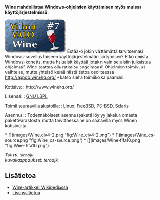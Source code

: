 <!--
Title: 1x07 Wine - Viikon VALO #7
Date: 2011/02/14
Pageimage: valo7-Wine.png
Tags: Emulaattori,Järjestelmä,FreeBSD,Linux,PC-BSD,Solaris
-->

**Wine mahdollistaa Windows-ohjelmien käyttämisen myös muissa
käyttöjärjestelmissä.**

![](images/valo7-Wine.png "fig:valo7-Wine.png") Estääkö jokin välttämättä
tarvitsemasi Windows-sovellus toiseen käyttöjärjestelmään siirtymisen?
Etkö omista Windows-konetta, mutta haluaisit käyttää jotakin vain
sellaisiin julkaistua ohjelmaa? Wine saattaa olla ratkaisu ongelmaasi!
Ohjelmien toimivuus vaihtelee, mutta yhteisö kerää niistä tietoa
osoitteessa <http://appdb.winehq.org/> – katso sieltä toimiiko
kaipaamasi.

Kotisivu:
:    <http://www.winehq.org/>

Lisenssi:
:    [GNU LGPL](GNU_LGPL)

Toimii seuraavilla alustoilla:
:    Linux, FreeBSD, PC-BSD, Solaris

Asennus:
:    Todennäköisesti asennuspaketti löytyy jakelun omasta pakettivarastosta, mutta tarvittaessa ne on saatavilla myös Winen kotisivuilta.

<div class="psgallery" markdown="1">
* [](images/Wine_civ4-2.png "fig:Wine_civ4-2.png")
* [](images/Wine_cs-source.png "fig:Wine_cs-source.png")
* [](images/Wine-fifa10.png "fig:Wine-fifa10.png")
</div>

*Teksti: teroajk* <br />
*kuvakaappaukset: teroajk*

Lisätietoa
----------

-   [Wine-artikkeli Wikipediassa](http://fi.wikipedia.org/wiki/Wine "wikilink")
-   [Lisenssitietoa](http://wiki.winehq.org/Licensing "wikilink")

